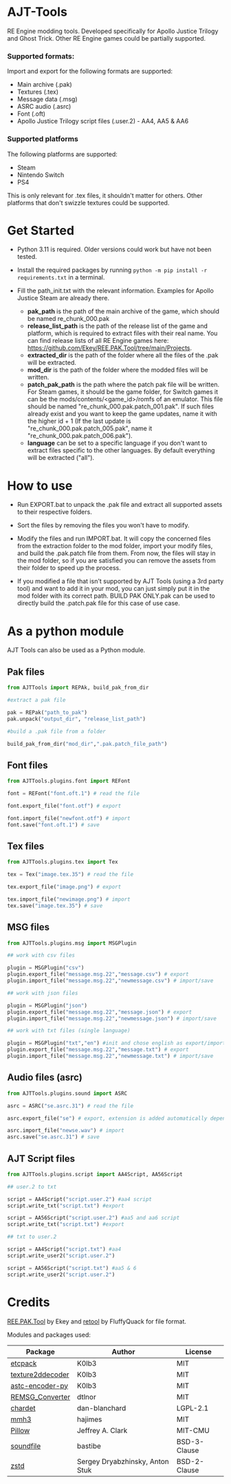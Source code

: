 # AJT-Tools

RE Engine modding tools. Developed specifically for Apollo Justice Trilogy and Ghost Trick. 
Other RE Engine games could be partially supported.

### Supported formats:

Import and export for the following formats are supported:

- Main archive (.pak)
- Textures (.tex)
- Message data (.msg)
- ASRC audio (.asrc)
- Font (.oft)
- Apollo Justice Trilogy script files (.user.2) - AA4, AA5 & AA6

### Supported platforms

The following platforms are supported:

- Steam
- Nintendo Switch
- PS4

This is only relevant for .tex files, it shouldn't matter for others. Other platforms that don't swizzle textures could be supported.

# Get Started

- Python 3.11 is required. Older versions could work but have not been tested.

- Install the required packages by running `python -m pip install -r requirements.txt` in a terminal.

- Fill the path_init.txt with the relevant information. Examples for Apollo Justice Steam are already there.
    - **pak_path** is the path of the main archive of the game, which should be named re_chunk_000.pak
    - **release_list_path** is the path of the release list of the game and platform, which is required to extract files with their real name. You can find release lists of all RE Engine games here: https://github.com/Ekey/REE.PAK.Tool/tree/main/Projects.
    - **extracted_dir** is the path of the folder where all the files of the .pak will be extracted.
    - **mod_dir** is the path of the folder where the modded files will be written. 
    - **patch_pak_path** is the path where the patch pak file will be written. For Steam games, it should be the game folder, for Switch games it can be the mods/contents/<game_id>/romfs of an emulator. This file should be named "re_chunk_000.pak.patch_001.pak". If such files already exist and you want to keep the game updates, name it with the higher id + 1 (If the last update is "re_chunk_000.pak.patch_005.pak", name it "re_chunk_000.pak.patch_006.pak").
    - **language** can be set to a specific language if you don't want to extract files specific to the other languages. By default everything will be extracted ("all").

# How to use

- Run EXPORT.bat to unpack the .pak file and extract all supported assets to their respective folders.

- Sort the files by removing the files you won't have to modify.

- Modify the files and run IMPORT.bat. It will copy the concerned files from the extraction folder to the mod folder, import your modify files, and build the .pak.patch file from them. From now, the files will stay in the mod folder, so if you are satisfied you can remove the assets from their folder to speed up the process.

- If you modified a file that isn't supported by AJT Tools (using a 3rd party tool) and want to add it in your mod, you can just simply put it in the mod folder with its correct path. BUILD PAK ONLY.pak can be used to directly build the .patch.pak file for this case of use case.

# As a python module

AJT Tools can also be used as a Python module.
## Pak files

```python
from AJTTools import REPAk, build_pak_from_dir

#extract a pak file

pak = REPak("path_to_pak")
pak.unpack("output_dir", "release_list_path")

#build a .pak file from a folder

build_pak_from_dir("mod_dir",".pak.patch_file_path")
```

## Font files

```python
from AJTTools.plugins.font import REFont

font = REFont("font.oft.1") # read the file

font.export_file("font.otf") # export

font.import_file("newfont.otf") # import
font.save("font.oft.1") # save
```

## Tex files

```python
from AJTTools.plugins.tex import Tex

tex = Tex("image.tex.35") # read the file

tex.export_file("image.png") # export

tex.import_file("newimage.png") # import
tex.save("image.tex.35") # save
```

## MSG files

```python
from AJTTools.plugins.msg import MSGPlugin

## work with csv files

plugin = MSGPlugin("csv")
plugin.export_file("message.msg.22","message.csv") # export
plugin.import_file("message.msg.22","newmessage.csv") # import/save

## work with json files

plugin = MSGPlugin("json")
plugin.export_file("message.msg.22","message.json") # export
plugin.import_file("message.msg.22","newmessage.json") # import/save

## work with txt files (single language)

plugin = MSGPlugin("txt","en") #init and chose english as export/import language
plugin.export_file("message.msg.22","message.txt") # export
plugin.import_file("message.msg.22","newmessage.txt") # import/save
```

## Audio files (asrc)

```python
from AJTTools.plugins.sound import ASRC

asrc = ASRC("se.asrc.31") # read the file

asrc.export_file("se") # export, extension is added automatically depending on the format

asrc.import_file("newse.wav") # import
asrc.save("se.asrc.31") # save
```

## AJT Script files

```python
from AJTTools.plugins.script import AA4Script, AA56Script

## user.2 to txt

script = AA4Script("script.user.2") #aa4 script
script.write_txt("script.txt") #export

script = AA56Script("script.user.2") #aa5 and aa6 script
script.write_txt("script.txt") #export

## txt to user.2

script = AA4Script("script.txt") #aa4
script.write_user2("script.user.2")

script = AA56Script("script.txt") #aa5 & 6
script.write_user2("script.user.2")
```

# Credits

[REE.PAK.Tool](https://github.com/Ekey/REE.PAK.Tool/tree/main) by Ekey and [retool](https://www.patreon.com/FluffyQuack) by FluffyQuack for file format.

Modules and packages used:

| Package   | Author   | License |
|---      |---    |---   |
| [etcpack](https://github.com/K0lb3/etcpak) | K0lb3 | MIT
| [texture2ddecoder](https://github.com/K0lb3/texture2ddecoder) | K0lb3 | MIT
| [astc-encoder-py](https://github.com/K0lb3/astc-encoder-py) | K0lb3 | MIT
| [REMSG_Converter](https://github.com/dtlnor/REMSG_Converter) | dtlnor | MIT
| [chardet](https://github.com/chardet/chardet) | dan-blanchard | LGPL-2.1
| [mmh3](https://github.com/hajimes/mmh3) | hajimes | MIT
| [Pillow](https://github.com/python-pillow/Pillow) | Jeffrey A. Clark | MIT-CMU
| [soundfile](https://github.com/bastibe/python-soundfile) | bastibe | BSD-3-Clause
| [zstd](https://github.com/sergey-dryabzhinsky/python-zstd) | Sergey Dryabzhinsky, Anton Stuk | BSD-2-Clause